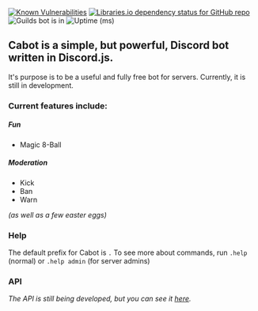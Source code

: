 [![Known Vulnerabilities](https://snyk.io/test/github/CCreativeCND/Cabot/badge.svg?targetFile=package.json)](https://snyk.io/test/github/CCreativeCND/Cabot?targetFile=package.json)
[![Libraries.io dependency status for GitHub repo](https://img.shields.io/librariesio/github/CCreativeCND/Cabot)](https://libraries.io/github/CCreativeCND/Cabot)
![Guilds bot is in](https://img.shields.io/badge/dynamic/json?label=guilds&query=guilds&url=https%3A%2F%2Fcabot.calum.gq%2Fapi)
![Uptime (ms)](https://img.shields.io/badge/dynamic/json?label=uptime&query=uptime&url=https%3A%2F%2Fcabot.calum.gq%2Fapi&suffix=ms)

## Cabot is a simple, but powerful, Discord bot written in Discord.js.
It's purpose is to be a useful and fully free bot for servers.
Currently, it is still in development.

### Current features include:
##### Fun
- Magic 8-Ball

##### Moderation
- Kick
- Ban
- Warn

*(as well as a few easter eggs)*

### Help
The default prefix for Cabot is `.`
To see more about commands, run `.help` (normal) or `.help admin` (for server admins)

### API
*The API is still being developed, but you can see it [here](https://cabot.calum.gq/api).*
